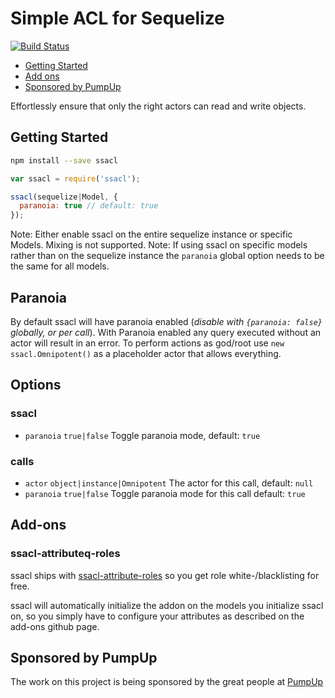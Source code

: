 # Simple ACL for Sequelize

[![Build Status](https://travis-ci.org/pumpupapp/ssacl.svg?branch=master)](https://travis-ci.org/pumpupapp/ssacl)

- [Getting Started](#getting-started)
- [Add ons](#add-ons)
- [Sponsored by PumpUp](#pumpup)

Effortlessly ensure that only the right actors can read and write objects.

## Getting Started

```sh
npm install --save ssacl
```

```js
var ssacl = require('ssacl');

ssacl(sequelize|Model, {
  paranoia: true // default: true
});
```

Note: Either enable ssacl on the entire sequelize instance or specific Models. Mixing is not supported.
Note: If using ssacl on specific models rather than on the sequelize instance the `paranoia` global option needs to be the same for all models.

## Paranoia

By default ssacl will have paranoia enabled (_disable with `{paranoia: false}` globally, or per call_).
With Paranoia enabled any query executed without an actor will result in an error.
To perform actions as god/root use `new ssacl.Omnipotent()` as a placeholder actor that allows everything.

## Options

### ssacl

- `paranoia` `true|false` Toggle paranoia mode, default: `true`

### calls

- `actor` `object|instance|Omnipotent` The actor for this call, default: `null`
- `paranoia` `true|false` Toggle paranoia mode for this call default: `true`

## Add-ons

### ssacl-attributeq-roles

ssacl ships with [ssacl-attribute-roles](https://github.com/mickhansen/ssacl-attribute-roles) so you get role white-/blacklisting for free.

ssacl will automatically initialize the addon on the models you initialize ssacl on, so you simply have to configure your attributes as described on the add-ons github page.

## Sponsored by PumpUp

The work on this project is being sponsored by the great people at [PumpUp](http://pumpup.co/)
